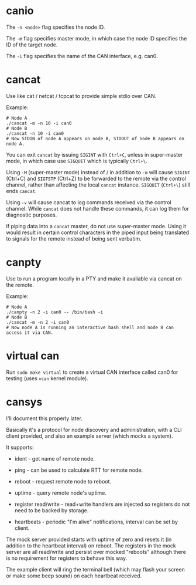 canio
=====

The `-n <node>` flag specifies the node ID.

The `-m` flag specifies master mode, in which case the node ID specifies the ID of the target node.

The `-i` flag specifies the name of the CAN interface, e.g. can0.


cancat
======

Use like cat / netcat / tcpcat to provide simple stdio over CAN.

Example:

    # Node A
    ./cancat -m -n 10 -i can0
    # Node B
    ./cancat -n 10 -i can0
    # Now STDIN of node A appears on node B, STDOUT of node B appears on node A.

You can exit `cancat` by issuing `SIGINT` with `Ctrl+C`, unless in super-master mode, in which case use `SIGQUIT` which is typically `Ctrl+\`.

Using `-M` (super-master mode) instead of / in addition to `-m` will cause `SIGINT` (Ctrl+C) and `SIGTSTP` (Ctrl+Z) to be forwarded to the remote via the control channel, rather than affecting the local `cancat` instance.  `SIGQUIT` (`Ctrl+\`) still ends `cancat`.

Using `-v` will cause cancat to log commands received via the control channel.
While `cancat` does not handle these commands, it can log them for diagnostic purposes.

If piping data into a `cancat` master, do not use super-master mode.  Using it would result in certain control characters in the piped input being translated to signals for the remote instead of being sent verbatim.


canpty
======

Use to run a program locally in a PTY and make it available via cancat on the remote.

Example:

    # Node A
    ./canpty -n 2 -i can0 -- /bin/bash -i
    # Node B
    ./cancat -m -n 2 -i can0
    # Now node A is running an interactive bash shell and node B can access it via CAN.


virtual can
===========

Run `sudo make virtual` to create a virtual CAN interface called can0 for testing (uses `vcan` kernel module).


cansys
======

I'll document this properly later.

Basically it's a protocol for node discovery and administration, with a CLI client provided, and also an example server (which mocks a system).

It supports:

 * ident - get name of remote node.

 * ping - can be used to calculate RTT for remote node.

 * reboot - request remote node to reboot.

 * uptime - query remote node's uptime.

 * register read/write - read+write handlers are injected so registers do not need to be backed by storage.

 * heartbeats - periodic "I'm alive" notifications, interval can be set by client.

The mock server provided starts with uptime of zero and resets it (in addition to the heartbeat interval) on reboot.
The registers in the mock server are all read/write and persist over mocked "reboots" although there is no requirement for registers to behave this way.

The example client will ring the terminal bell (which may flash your screen or make some beep sound) on each heartbeat received.
